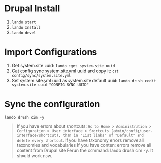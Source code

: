 # Drupal Install
1) `lando start`
2) `lando Install`
3) `lando devel`

# Import Configurations
1) Get system.site uuid: `lando cget system.site uuid`
2) Cat config sync system.site.yml uuid and copy it: `cat config/sync/system.site.yml`
3) Set system.site.yml uuid as system.site default uuid: `lando drush cedit system.site uuid "CONFIG SYNC UUID"`

# Sync the configuration
`lando drush cim -y`
> If you have errors about shortcuts: `Go to Home > Administration > Configuration > User interface > Shortcuts (admin/config/user-interface/shortcut), than in "List links" of "Default" and delete every shortcut`.
> If you have taxonomy errors remove all taxonomies and vocabularies
> If you have content errors remove all content from Drupal site
> Rerun the command: lando drush cim -y. It should work now.